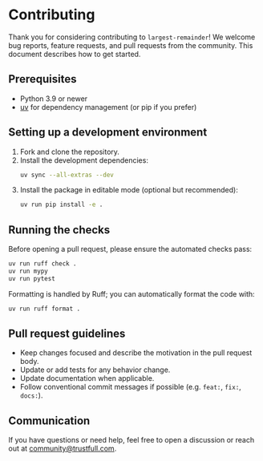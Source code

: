 # Contributing

Thank you for considering contributing to `largest-remainder`! We welcome bug
reports, feature requests, and pull requests from the community. This document
describes how to get started.

## Prerequisites

- Python 3.9 or newer
- [uv](https://docs.astral.sh/uv/) for dependency management (or pip if you
  prefer)

## Setting up a development environment

1. Fork and clone the repository.
2. Install the development dependencies:
   ```bash
   uv sync --all-extras --dev
   ```
3. Install the package in editable mode (optional but recommended):
   ```bash
   uv run pip install -e .
   ```

## Running the checks

Before opening a pull request, please ensure the automated checks pass:

```bash
uv run ruff check .
uv run mypy
uv run pytest
```

Formatting is handled by Ruff; you can automatically format the code with:

```bash
uv run ruff format .
```

## Pull request guidelines

- Keep changes focused and describe the motivation in the pull request body.
- Update or add tests for any behavior change.
- Update documentation when applicable.
- Follow conventional commit messages if possible (e.g. `feat:`, `fix:`, `docs:`).

## Communication

If you have questions or need help, feel free to open a discussion or reach out
at [community@trustfull.com](mailto:community@trustfull.com).
